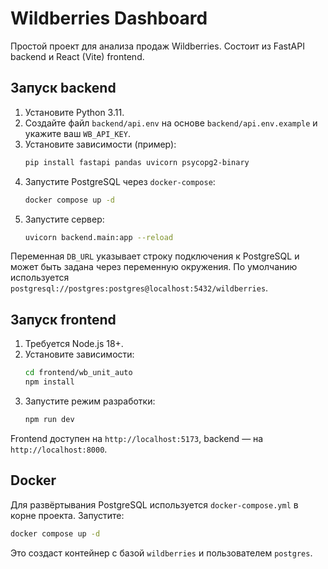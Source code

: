 # Wildberries Dashboard

Простой проект для анализа продаж Wildberries. Состоит из FastAPI backend и React (Vite) frontend.

## Запуск backend
1. Установите Python 3.11.
2. Создайте файл `backend/api.env` на основе `backend/api.env.example` и укажите ваш `WB_API_KEY`.
3. Установите зависимости (пример):
   ```bash
   pip install fastapi pandas uvicorn psycopg2-binary
   ```
4. Запустите PostgreSQL через `docker-compose`:
   ```bash
   docker compose up -d
   ```
5. Запустите сервер:
   ```bash
   uvicorn backend.main:app --reload
   ```

Переменная `DB_URL` указывает строку подключения к PostgreSQL и может быть задана через переменную окружения. По умолчанию используется `postgresql://postgres:postgres@localhost:5432/wildberries`.

## Запуск frontend
1. Требуется Node.js 18+.
2. Установите зависимости:
   ```bash
   cd frontend/wb_unit_auto
   npm install
   ```
3. Запустите режим разработки:
   ```bash
   npm run dev
   ```

Frontend доступен на `http://localhost:5173`, backend — на `http://localhost:8000`.

## Docker

Для развёртывания PostgreSQL используется `docker-compose.yml` в корне проекта. Запустите:

```bash
docker compose up -d
```

Это создаст контейнер с базой `wildberries` и пользователем `postgres`.
